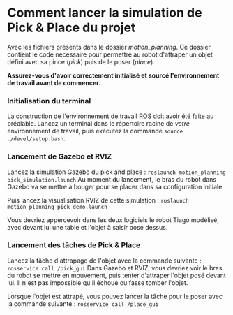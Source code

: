 # Comment lancer la simulation de Pick & Place du projet
Avec les fichiers présents dans le dossier *motion_planning*. Ce dossier contient le code nécessaire pour permettre au robot d'attraper un objet défini avec sa pince (*pick*) puis de le poser (*place*).

**Assurez-vous d'avoir correctement initialisé et sourcé l'environnement de travail avant de commencer.**

### Initialisation du terminal
La construction de l'environnement de travail ROS doit avoir été faite au préalable.
Lancez un terminal dans le répertoire racine de *votre* environnement de travail, puis exécutez la commande `source ./devel/setup.bash`.

### Lancement de Gazebo et RVIZ
Lancez la simulation Gazebo du pick and place :
`roslaunch motion_planning pick_simulation.launch`
Au moment du lancement, le bras du robot dans Gazebo va se mettre à bouger pour se placer dans sa configuration initiale.

Puis lancez la visualisation RVIZ de cette simulation :
`roslaunch motion_planning pick_demo.launch`

Vous devriez appercevoir dans les deux logiciels le robot Tiago modélisé, avec devant lui une table et l'objet à saisir posé dessus.

### Lancement des tâches de Pick & Place
Lancez la tâche d'attrapage de l'objet avec la commande suivante :
`rosservice call /pick_gui`
Dans Gazebo et RVIZ, vous devriez voir le bras du robot se mettre en mouvement, puis tenter d'attraper l'objet posé devant lui. Il n'est pas impossible qu'il échoue ou fasse tomber l'objet.

Lorsque l'objet est attrapé, vous pouvez lancer la tâche pour le poser avec la commande suivante :
`rosservice call /place_gui`
